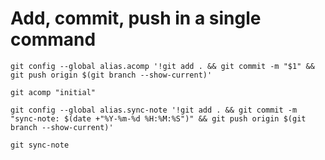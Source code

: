 # Add, commit, push in a single command

```
git config --global alias.acomp '!git add . && git commit -m "$1" && git push origin $(git branch --show-current)'

git acomp "initial"
```


```
git config --global alias.sync-note '!git add . && git commit -m "sync-note: $(date +"%Y-%m-%d %H:%M:%S")" && git push origin $(git branch --show-current)'

git sync-note
```